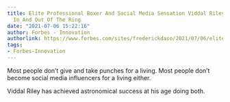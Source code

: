 ```yaml
---
title: Elite Professional Boxer And Social Media Sensation Viddal Riley Dominates
  In And Out Of The Ring
date: "2021-07-06 15:22:16"
author: Forbes - Innovation
authorlink: https://www.forbes.com/sites/frederickdaso/2021/07/06/elite-professional-boxer-and-social-media-sensation-viddal-riley-dominates-in-and-out-of-the-ring/
tags:
- Forbes-Innovation
---
```

Most people don’t give and take punches for a living.  Most people don’t become social media influencers for a living either.

Viddal Riley has achieved astronomical success at his age doing both.